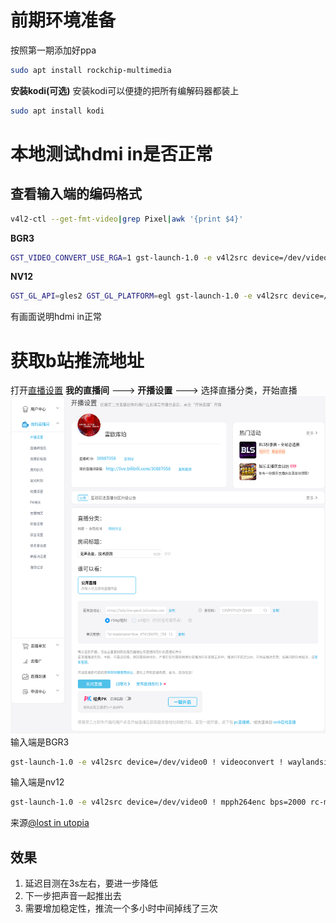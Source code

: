# 前期环境准备
按照第一期添加好ppa
```bash
sudo apt install rockchip-multimedia 
```
**安装kodi(可选)**
安装kodi可以便捷的把所有编解码器都装上
```bash
sudo apt install kodi
```

# 本地测试hdmi in是否正常
## 查看输入端的编码格式
```bash
v4l2-ctl --get-fmt-video|grep Pixel|awk '{print $4}'
```
**BGR3**
```bash
GST_VIDEO_CONVERT_USE_RGA=1 gst-launch-1.0 -e v4l2src device=/dev/video0 ! videoconvert ! waylandsink
```
**NV12**
```bash
GST_GL_API=gles2 GST_GL_PLATFORM=egl gst-launch-1.0 -e v4l2src device=/dev/video0 ! glimagesink
```
有画面说明hdmi in正常

# 获取b站推流地址
打开[直播设置](https://link.bilibili.com/p/center/index#/user-center/my-info/operation)
**我的直播间** ---> **开播设置** ---> 选择直播分类，开始直播
![直播间设置](/assets/tuiliu.png)
输入端是BGR3
```bash
gst-launch-1.0 -e v4l2src device=/dev/video0 ! videoconvert ! waylandsink ! mpph264enc bps=2000 rc-mode=cbr ! h264parse ! flvmux ! rtmpsink sync=true async=true location="服务器地址串流密钥"
```
输入端是nv12
```bash
gst-launch-1.0 -e v4l2src device=/dev/video0 ! mpph264enc bps=2000 rc-mode=cbr ! h264parse ! flvmux ! rtmpsink sync=true async=true location="服务器地址串流密钥"
```
来源[@lost in utopia](https://github.com/amazingfate)
## 效果
1. 延迟目测在3s左右，要进一步降低
2. 下一步把声音一起推出去
3. 需要增加稳定性，推流一个多小时中间掉线了三次